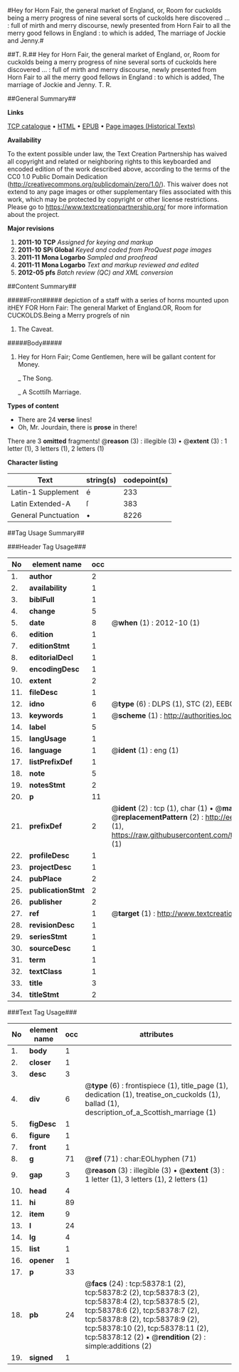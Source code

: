 #Hey for Horn Fair, the general market of England, or, Room for cuckolds being a merry progress of nine several sorts of cuckolds here discovered ... : full of mirth and merry discourse, newly presented from Horn Fair to all the merry good fellows in England : to which is added, The marriage of Jockie and Jenny.#

##T. R.##
Hey for Horn Fair, the general market of England, or, Room for cuckolds being a merry progress of nine several sorts of cuckolds here discovered ... : full of mirth and merry discourse, newly presented from Horn Fair to all the merry good fellows in England : to which is added, The marriage of Jockie and Jenny.
T. R.

##General Summary##

**Links**

[TCP catalogue](http://www.ota.ox.ac.uk/tcp/)  • 
[HTML](http://tei.it.ox.ac.uk/tcp/Texts-HTML/free/A43/A43487.html)  • 
[EPUB](http://tei.it.ox.ac.uk/tcp/Texts-EPUB/free/A43/A43487.epub) • 
[Page images (Historical Texts)](https://historicaltexts.jisc.ac.uk/eebo-12273586e)

**Availability**

To the extent possible under law, the Text Creation Partnership has waived all copyright and related or neighboring rights to this keyboarded and encoded edition of the work described above, according to the terms of the CC0 1.0 Public Domain Dedication (http://creativecommons.org/publicdomain/zero/1.0/). This waiver does not extend to any page images or other supplementary files associated with this work, which may be protected by copyright or other license restrictions. Please go to https://www.textcreationpartnership.org/ for more information about the project.

**Major revisions**

1. __2011-10__ __TCP__ *Assigned for keying and markup*
1. __2011-10__ __SPi Global__ *Keyed and coded from ProQuest page images*
1. __2011-11__ __Mona Logarbo__ *Sampled and proofread*
1. __2011-11__ __Mona Logarbo__ *Text and markup reviewed and edited*
1. __2012-05__ __pfs__ *Batch review (QC) and XML conversion*

##Content Summary##

#####Front#####
depiction of a staff with a series of horns mounted upon itHEY FOR Horn Fair: The general Market of England.OR, Room for CUCKOLDS.Being a Merry progreſs of nin
1. The Caveat.

#####Body#####

1. Hey for Horn Fair; Come Gentlemen, here will be gallant content for Money.

    _ The Song.

    _ A Scottiſh Marriage.

**Types of content**

  * There are 24 **verse** lines!
  * Oh, Mr. Jourdain, there is **prose** in there!

There are 3 **omitted** fragments! 
 @__reason__ (3) : illegible (3)  •  @__extent__ (3) : 1 letter (1), 3 letters (1), 2 letters (1)

**Character listing**


|Text|string(s)|codepoint(s)|
|---|---|---|
|Latin-1 Supplement|é|233|
|Latin Extended-A|ſ|383|
|General Punctuation|•|8226|

##Tag Usage Summary##

###Header Tag Usage###

|No|element name|occ|attributes|
|---|---|---|---|
|1.|__author__|2||
|2.|__availability__|1||
|3.|__biblFull__|1||
|4.|__change__|5||
|5.|__date__|8| @__when__ (1) : 2012-10 (1)|
|6.|__edition__|1||
|7.|__editionStmt__|1||
|8.|__editorialDecl__|1||
|9.|__encodingDesc__|1||
|10.|__extent__|2||
|11.|__fileDesc__|1||
|12.|__idno__|6| @__type__ (6) : DLPS (1), STC (2), EEBO-CITATION (1), OCLC (1), VID (1)|
|13.|__keywords__|1| @__scheme__ (1) : http://authorities.loc.gov/ (1)|
|14.|__label__|5||
|15.|__langUsage__|1||
|16.|__language__|1| @__ident__ (1) : eng (1)|
|17.|__listPrefixDef__|1||
|18.|__note__|5||
|19.|__notesStmt__|2||
|20.|__p__|11||
|21.|__prefixDef__|2| @__ident__ (2) : tcp (1), char (1)  •  @__matchPattern__ (2) : ([0-9\-]+):([0-9IVX]+) (1), (.+) (1)  •  @__replacementPattern__ (2) : http://eebo.chadwyck.com/downloadtiff?vid=$1&page=$2 (1), https://raw.githubusercontent.com/textcreationpartnership/Texts/master/tcpchars.xml#$1 (1)|
|22.|__profileDesc__|1||
|23.|__projectDesc__|1||
|24.|__pubPlace__|2||
|25.|__publicationStmt__|2||
|26.|__publisher__|2||
|27.|__ref__|1| @__target__ (1) : http://www.textcreationpartnership.org/docs/. (1)|
|28.|__revisionDesc__|1||
|29.|__seriesStmt__|1||
|30.|__sourceDesc__|1||
|31.|__term__|1||
|32.|__textClass__|1||
|33.|__title__|3||
|34.|__titleStmt__|2||


###Text Tag Usage###

|No|element name|occ|attributes|
|---|---|---|---|
|1.|__body__|1||
|2.|__closer__|1||
|3.|__desc__|3||
|4.|__div__|6| @__type__ (6) : frontispiece (1), title_page (1), dedication (1), treatise_on_cuckolds (1), ballad (1), description_of_a_Scottish_marriage (1)|
|5.|__figDesc__|1||
|6.|__figure__|1||
|7.|__front__|1||
|8.|__g__|71| @__ref__ (71) : char:EOLhyphen (71)|
|9.|__gap__|3| @__reason__ (3) : illegible (3)  •  @__extent__ (3) : 1 letter (1), 3 letters (1), 2 letters (1)|
|10.|__head__|4||
|11.|__hi__|89||
|12.|__item__|9||
|13.|__l__|24||
|14.|__lg__|4||
|15.|__list__|1||
|16.|__opener__|1||
|17.|__p__|33||
|18.|__pb__|24| @__facs__ (24) : tcp:58378:1 (2), tcp:58378:2 (2), tcp:58378:3 (2), tcp:58378:4 (2), tcp:58378:5 (2), tcp:58378:6 (2), tcp:58378:7 (2), tcp:58378:8 (2), tcp:58378:9 (2), tcp:58378:10 (2), tcp:58378:11 (2), tcp:58378:12 (2)  •  @__rendition__ (2) : simple:additions (2)|
|19.|__signed__|1||
